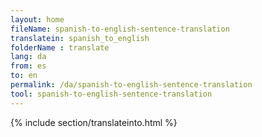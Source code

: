 ```yaml
---
layout: home
fileName: spanish-to-english-sentence-translation
translatein: spanish_to_english
folderName : translate
lang: da
from: es
to: en
permalink: /da/spanish-to-english-sentence-translation
tool: spanish-to-english-sentence-translation
---
```

{% include section/translateinto.html %}